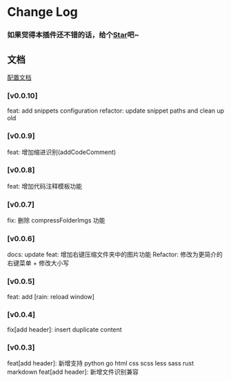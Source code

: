 # Change Log

### 如果觉得本插件还不错的话，给个[Star](https://github.com/LuckRain7/rain-tool-vscode-plugins)吧~

## 文档

[配置文档](https://github.com/LuckRain7/rain-tool-vscode-plugins/wiki/config)

### [v0.0.10]

feat: add snippets configuration
refactor: update snippet paths and clean up old

### [v0.0.9]

feat: 增加缩进识别(addCodeComment) 

### [v0.0.8]

feat: 增加代码注释模板功能

### [v0.0.7]

fix: 删除 compressFolderImgs 功能

### [v0.0.6]

docs: update
feat: 增加右键压缩文件夹中的图片功能
Refactor: 修改为更简介的右键菜单 + 修改大小写

### [v0.0.5]

feat: add [rain: reload window]

### [v0.0.4]

fix[add header]: insert duplicate content

### [v0.0.3]

feat[add header]: 新增支持 python go html css scss less sass rust markdown
feat[add header]: 新增文件识别兼容
